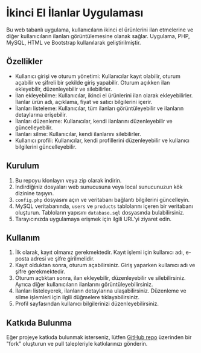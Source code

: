 # İkinci El İlanlar Uygulaması

Bu web tabanlı uygulama, kullanıcıların ikinci el ürünlerini ilan etmelerine ve diğer kullanıcıların ilanları görüntülemesine olanak sağlar. Uygulama, PHP, MySQL, HTML ve Bootstrap kullanılarak geliştirilmiştir.

## Özellikler

- Kullanıcı girişi ve oturum yönetimi: Kullanıcılar kayıt olabilir, oturum açabilir ve şifreli bir şekilde giriş yapabilir. Oturum açıkken ilan ekleyebilir, düzenleyebilir ve silebilirler.
- İlan ekleyebilme: Kullanıcılar, ikinci el ürünlerini ilan olarak ekleyebilirler. İlanlar ürün adı, açıklama, fiyat ve satıcı bilgilerini içerir.
- İlanları listeleme: Kullanıcılar, tüm ilanları görüntüleyebilir ve ilanların detaylarına erişebilir.
- İlanları düzenleme: Kullanıcılar, kendi ilanlarını düzenleyebilir ve güncelleyebilir.
- İlanları silme: Kullanıcılar, kendi ilanlarını silebilirler.
- Kullanıcı profili: Kullanıcılar, kendi profillerini düzenleyebilir ve kullanıcı bilgilerini güncelleyebilir.

## Kurulum

1. Bu repoyu klonlayın veya zip olarak indirin.
2. İndirdiğiniz dosyaları web sunucusuna veya local sunucunuzun kök dizinine taşıyın.
3. `config.php` dosyasını açın ve veritabanı bağlantı bilgilerini güncelleyin.
4. MySQL veritabanında, `users` ve `products` tablolarını içeren bir veritabanı oluşturun. Tabloların yapısını `database.sql` dosyasında bulabilirsiniz.
5. Tarayıcınızda uygulamaya erişmek için ilgili URL'yi ziyaret edin.

## Kullanım

1. İlk olarak, kayıt olmanız gerekmektedir. Kayıt işlemi için kullanıcı adı, e-posta adresi ve şifre girilmelidir.
2. Kayıt olduktan sonra, oturum açabilirsiniz. Giriş yaparken kullanıcı adı ve şifre gerekmektedir.
3. Oturum açtıktan sonra, ilan ekleyebilir, düzenleyebilir ve silebilirsiniz. Ayrıca diğer kullanıcıların ilanlarını görüntüleyebilirsiniz.
4. İlanları listeleyerek, ilanların detaylarına ulaşabilirsiniz. Düzenleme ve silme işlemleri için ilgili düğmelere tıklayabilirsiniz.
5. Profil sayfasından kullanıcı bilgilerinizi düzenleyebilirsiniz.

## Katkıda Bulunma

Eğer projeye katkıda bulunmak isterseniz, lütfen [GitHub repo](https://github.com/KullaniciAdiniz/proje-adi) üzerinden bir "fork" oluşturun ve pull talepleriyle katkılarınızı gönderin.

